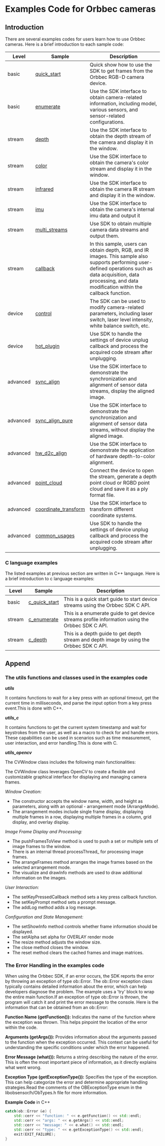 # Examples Code for Orbbec cameras

## Introduction

There are several examples codes for users learn how to use Orbbec cameras. Here is a brief introduction to each sample code:

| Level    | Sample                                                  | Description                                                                                                                                                                                                             |
| -------- | ------------------------------------------------------- | ----------------------------------------------------------------------------------------------------------------------------------------------------------------------------------------------------------------------- |
| basic    | [quick_start](0.basic.quick_start)                      | Quick show how to use the SDK to get frames from the Orbbec RGB-D camera device.                                                                                                                                        |
| basic    | [enumerate](0.basic.enumerate)                          | Use the SDK interface to obtain camera-related information, including model, various sensors, and sensor-related configurations.                                                                                        |
| stream   | [depth](1.stream.depth)                                 | Use the SDK interface to obtain the depth stream of the camera and display it in the window.                                                                                                                            |
| stream   | [color](1.stream.color)                                 | Use the SDK interface to obtain the camera's color stream and display it in the window.                                                                                                                                 |
| stream   | [infrared](1.stream.infrared)                           | Use the SDK interface to obtain the camera IR stream and display it in the window.                                                                                                                                      |
| stream   | [imu](1.stream.imu)                                     | Use the SDK interface to obtain the camera's internal imu data and output it                                                                                                                                            |
| stream   | [multi_streams](1.stream.multi_streams)                 | Use SDK to obtain multiple camera data streams and output them.                                                                                                                                                         |
| stream   | [callback](1.stream.callback)                           | In this sample, users can obtain depth, RGB, and IR images. This sample also supports performing user-defined operations such as data acquisition, data processing, and data modification within the callback function. |
| device   | [control](2.device.control)                             | The SDK can be used to modify camera-related parameters, including laser switch, laser level intensity, white balance switch, etc.                                                                                      |
| device   | [hot_plugin](2.device.hot_plugin)                       | Use SDK to handle the settings of device unplug callback and process the acquired code stream after unplugging.                                                                                                         |
| advanced | [sync_align](3.advanced.sync_align)                     | Use the SDK interface to demonstrate the synchronization and alignment of sensor data streams, display the aligned image.                                                                                               |
| advanced | [sync_align_pure](3.advanced.sync_align_pure)                     | Use the SDK interface to demonstrate the synchronization and alignment of sensor data streams, without display the aligned image.                                                                                               |
| advanced | [hw_d2c_align](3.advanced.hw_d2c_align)                 | Use the SDK interface to demonstrate the application of hardware depth-to-color alignment.                                                                                                                              |
| advanced | [point_cloud](3.advanced.point_cloud)                   | Connect the device to open the stream, generate a depth point cloud or RGBD point cloud and save it as a ply format file.                                                                                               |
| advanced | [coordinate_transform](3.advanced.coordinate_transform) | Use the SDK interface to  transform different coordinate systems.                               |
| advanced | [common_usages](3.advanced.common_usages)               | Use SDK to handle the settings of device unplug callback and process the acquired code stream after unplugging.                                                                                                         |

### C language examples

The listed examples at previous section are written in C++ language. Here is a brief introduction to c language examples:

| Level  | Sample                                      | Description                                                                                     |
| ------ | ------------------------------------------- | ----------------------------------------------------------------------------------------------- |
| basic  | [c_quick_start](c_examples/0.c_quick_start) | This is a quick start guide to start device streams using the Orbbec SDK C API.                 |
| stream | [c_enumerate](c_examples/1.c_enumerate)     | This is a enumerate guide to get device streams profile information using the Orbbec SDK C API. |
| stream | [c_depth](c_examples/2.c_depth)             | This is a depth guide to get depth stream and depth image by using the Orbbec SDK C API.        |

## Append

### The utils functions and classes used in the examples code

***utils***

It contains functions to wait for a key press with an optional timeout, get the current time in milliseconds, and parse the input option from a key press event.This is done with C++.

***utils_c***

It contains functions to get the current system timestamp and wait for keystrokes from the user, as well as a macro to check for and handle errors. These capabilities can be used in scenarios such as time measurement, user interaction, and error handling.This is done with C.

***utils_opencv***

The CVWindow class includes the following main functionalities:

The CVWindow class leverages OpenCV to create a flexible and customizable graphical interface for displaying and managing camera frames.

 *Window Creation:*

- The constructor accepts the window name, width, and height as parameters, along with an optional - arrangement mode (ArrangeMode).
- The arrangement modes include single frame display, displaying multiple frames in a row, displaying multiple frames in a column, grid display, and overlay display.

 *Image Frame Display and Processing:*

- The pushFramesToView method is used to push a set or multiple sets of image frames to the window.
- There is an internal thread processThread_ for processing image frames.
- The arrangeFrames method arranges the image frames based on the selected arrangement mode.
- The visualize and drawInfo methods are used to draw additional information on the images.

 *User Interaction:*

- The setKeyPressedCallback method sets a key press callback function.
- The setKeyPrompt method sets a prompt message.
- The addLog method adds a log message.

 *Configuration and State Management:*

- The setShowInfo method controls whether frame information should be displayed.
- The setAlpha set alpha for OVERLAY render mode
- The resize method adjusts the window size.
- The close method closes the window.
- The reset method clears the cached frames and image matrices.

### The Error Handling in the examples code

When using the Orbbec SDK, if an error occurs, the SDK reports the error by throwing an exception of type ob::Error. The ob::Error exception class typically contains detailed information about the error, which can help developers diagnose the problem.
The example uses a 'try' block to wrap the entire main function.If an exception of type ob::Error is thrown, the program will catch it and print the error message to the console.
Here is the information that can be obtained from an ob::Error:

**Function Name (getFunction()):**
Indicates the name of the function where the exception was thrown. This helps pinpoint the location of the error within the code.

**Arguments (getArgs()):**
Provides information about the arguments passed to the function when the exception occurred. This context can be useful for understanding the specific conditions under which the error happened.

**Error Message (what()):**
Returns a string describing the nature of the error. This is often the most important piece of information, as it directly explains what went wrong.

**Exception Type (getExceptionType()):**
Specifies the type of the exception. This can help categorize the error and determine appropriate handling strategies.Read the comments of the OBExceptionType enum in the libobsensor/h/ObTypes.h file for more information.

**Example Code** in C++

```cpp
catch(ob::Error &e) {
    std::cerr << "function: " << e.getFunction() << std::endl;
    std::cerr << "args: " << e.getArgs() << std::endl;
    std::cerr << "message: " << e.what() << std::endl;
    std::cerr << "type: " << e.getExceptionType() << std::endl;
    exit(EXIT_FAILURE);
}
```
